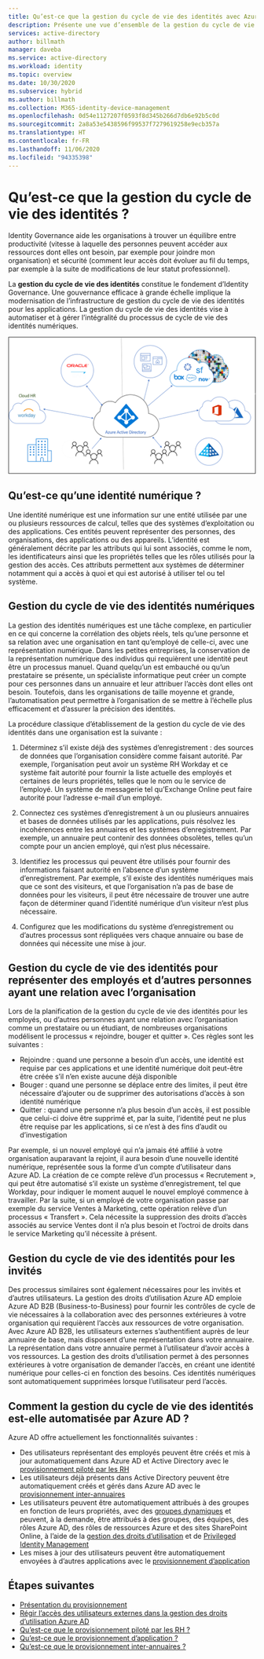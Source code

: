```yaml
---
title: Qu’est-ce que la gestion du cycle de vie des identités avec Azure Active Directory ? | Microsoft Docs
description: Présente une vue d’ensemble de la gestion du cycle de vie des identités.
services: active-directory
author: billmath
manager: daveba
ms.service: active-directory
ms.workload: identity
ms.topic: overview
ms.date: 10/30/2020
ms.subservice: hybrid
ms.author: billmath
ms.collection: M365-identity-device-management
ms.openlocfilehash: 0d54e1127207f0593f8d345b266d7db6e92b5c0d
ms.sourcegitcommit: 2a8a53e5438596f99537f7279619258e9ecb357a
ms.translationtype: HT
ms.contentlocale: fr-FR
ms.lasthandoff: 11/06/2020
ms.locfileid: "94335398"
---
```

# <a name="what-is-identity-lifecycle-management"></a>Qu’est-ce que la gestion du cycle de vie des identités ?

Identity Governance aide les organisations à trouver un équilibre entre productivité (vitesse à laquelle des personnes peuvent accéder aux ressources dont elles ont besoin, par exemple pour joindre mon organisation) et sécurité (comment leur accès doit évoluer au fil du temps, par exemple à la suite de modifications de leur statut professionnel).

La **gestion du cycle de vie des identités** constitue le fondement d’Identity Governance. Une gouvernance efficace à grande échelle implique la modernisation de l’infrastructure de gestion du cycle de vie des identités pour les applications. La gestion du cycle de vie des identités vise à automatiser et à gérer l’intégralité du processus de cycle de vie des identités numériques. 

![provisionnement cloud](media/what-is-provisioning/cloud-1.png)

## <a name="what-is-a-digital-identity"></a>Qu’est-ce qu’une identité numérique ?

Une identité numérique est une information sur une entité utilisée par une ou plusieurs ressources de calcul, telles que des systèmes d’exploitation ou des applications. Ces entités peuvent représenter des personnes, des organisations, des applications ou des appareils.  L’identité est généralement décrite par les attributs qui lui sont associés, comme le nom, les identificateurs ainsi que les propriétés telles que les rôles utilisés pour la gestion des accès.  Ces attributs permettent aux systèmes de déterminer notamment qui a accès à quoi et qui est autorisé à utiliser tel ou tel système.  

## <a name="managing-the-lifecycle-of-digital-identities"></a>Gestion du cycle de vie des identités numériques

La gestion des identités numériques est une tâche complexe, en particulier en ce qui concerne la corrélation des objets réels, tels qu’une personne et sa relation avec une organisation en tant qu’employé de celle-ci, avec une représentation numérique.    Dans les petites entreprises, la conservation de la représentation numérique des individus qui requièrent une identité peut être un processus manuel. Quand quelqu’un est embauché ou qu’un prestataire se présente, un spécialiste informatique peut créer un compte pour ces personnes dans un annuaire et leur attribuer l’accès dont elles ont besoin.  Toutefois, dans les organisations de taille moyenne et grande, l’automatisation peut permettre à l’organisation de se mettre à l’échelle plus efficacement et d’assurer la précision des identités.

La procédure classique d’établissement de la gestion du cycle de vie des identités dans une organisation est la suivante :

1. Déterminez s’il existe déjà des systèmes d’enregistrement : des sources de données que l’organisation considère comme faisant autorité.  Par exemple, l’organisation peut avoir un système RH Workday et ce système fait autorité pour fournir la liste actuelle des employés et certaines de leurs propriétés, telles que le nom ou le service de l’employé.  Un système de messagerie tel qu’Exchange Online peut faire autorité pour l’adresse e-mail d’un employé.

2. Connectez ces systèmes d’enregistrement à un ou plusieurs annuaires et bases de données utilisés par les applications, puis résolvez les incohérences entre les annuaires et les systèmes d’enregistrement. Par exemple, un annuaire peut contenir des données obsolètes, telles qu’un compte pour un ancien employé, qui n’est plus nécessaire. 

3. Identifiez les processus qui peuvent être utilisés pour fournir des informations faisant autorité en l’absence d’un système d’enregistrement.  Par exemple, s’il existe des identités numériques mais que ce sont des visiteurs, et que l’organisation n’a pas de base de données pour les visiteurs, il peut être nécessaire de trouver une autre façon de déterminer quand l’identité numérique d’un visiteur n’est plus nécessaire.

4. Configurez que les modifications du système d’enregistrement ou d’autres processus sont répliquées vers chaque annuaire ou base de données qui nécessite une mise à jour.

## <a name="identity-lifecycle-management-for-representing-employees-and-other-individuals-with-an-organizational-relationship"></a>Gestion du cycle de vie des identités pour représenter des employés et d’autres personnes ayant une relation avec l’organisation

Lors de la planification de la gestion du cycle de vie des identités pour les employés, ou d’autres personnes ayant une relation avec l’organisation comme un prestataire ou un étudiant, de nombreuses organisations modélisent le processus « rejoindre, bouger et quitter ».  Ces règles sont les suivantes :
    
   - Rejoindre : quand une personne a besoin d’un accès, une identité est requise par ces applications et une identité numérique doit peut-être être créée s’il n’en existe aucune déjà disponible
   - Bouger : quand une personne se déplace entre des limites, il peut être nécessaire d’ajouter ou de supprimer des autorisations d’accès à son identité numérique
   - Quitter : quand une personne n’a plus besoin d’un accès, il est possible que celui-ci doive être supprimé et, par la suite, l’identité peut ne plus être requise par les applications, si ce n’est à des fins d’audit ou d’investigation

Par exemple, si un nouvel employé qui n’a jamais été affilié à votre organisation auparavant la rejoint, il aura besoin d’une nouvelle identité numérique, représentée sous la forme d’un compte d’utilisateur dans Azure AD.  La création de ce compte relève d’un processus « Recrutement », qui peut être automatisé s’il existe un système d’enregistrement, tel que Workday, pour indiquer le moment auquel le nouvel employé commence à travailler.  Par la suite, si un employé de votre organisation passe par exemple du service Ventes à Marketing, cette opération relève d’un processus « Transfert ».  Cela nécessite la suppression des droits d’accès associés au service Ventes dont il n’a plus besoin et l’octroi de droits dans le service Marketing qu’il nécessite à présent.

## <a name="identity-lifecycle-management-for-guests"></a>Gestion du cycle de vie des identités pour les invités

Des processus similaires sont également nécessaires pour les invités et d’autres utilisateurs.  La gestion des droits d’utilisation Azure AD emploie Azure AD B2B (Business-to-Business) pour fournir les contrôles de cycle de vie nécessaires à la collaboration avec des personnes extérieures à votre organisation qui requièrent l’accès aux ressources de votre organisation. Avec Azure AD B2B, les utilisateurs externes s’authentifient auprès de leur annuaire de base, mais disposent d’une représentation dans votre annuaire. La représentation dans votre annuaire permet à l’utilisateur d’avoir accès à vos ressources.  La gestion des droits d’utilisation permet à des personnes extérieures à votre organisation de demander l’accès, en créant une identité numérique pour celles-ci en fonction des besoins. Ces identités numériques sont automatiquement supprimées lorsque l’utilisateur perd l’accès.  

## <a name="how-does-azure-ad-automate-identity-lifecycle-management"></a>Comment la gestion du cycle de vie des identités est-elle automatisée par Azure AD ?

Azure AD offre actuellement les fonctionnalités suivantes :

* Des utilisateurs représentant des employés peuvent être créés et mis à jour automatiquement dans Azure AD et Active Directory avec le [provisionnement piloté par les RH](what-is-hr-driven-provisioning.md)
* Les utilisateurs déjà présents dans Active Directory peuvent être automatiquement créés et gérés dans Azure AD avec le [provisionnement inter-annuaires](what-is-inter-directory-provisioning.md)
* Les utilisateurs peuvent être automatiquement attribués à des groupes en fonction de leurs propriétés, avec des [groupes dynamiques](../external-identities/use-dynamic-groups.md#what-are-dynamic-groups) et peuvent, à la demande, être attribués à des groupes, des équipes, des rôles Azure AD, des rôles de ressources Azure et des sites SharePoint Online, à l’aide de la [gestion des droits d’utilisation](entitlement-management-scenarios.md) et de [Privileged Identity Management](../privileged-identity-management/pim-configure.md)
* Les mises à jour des utilisateurs peuvent être automatiquement envoyées à d’autres applications avec le [provisionnement d’application](what-is-app-provisioning.md)

## <a name="next-steps"></a>Étapes suivantes 

- [Présentation du provisionnement](what-is-provisioning.md)
- [Régir l’accès des utilisateurs externes dans la gestion des droits d’utilisation Azure AD](/azure/active-directory/governance/entitlement-management-external-users)
- [Qu’est-ce que le provisionnement piloté par les RH ?](what-is-hr-driven-provisioning.md)
- [Qu’est-ce que le provisionnement d’application ?](what-is-app-provisioning.md)
- [Qu’est-ce que le provisionnement inter-annuaires ?](what-is-inter-directory-provisioning.md)
